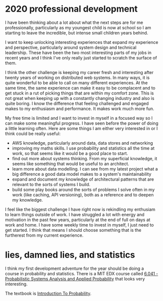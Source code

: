 
# 2020 professional development

I have been thinking about a lot about what the next steps are for me professionally, particularly as my youngest child is now at school so I am starting to leave the incredible, but intense small children years behind. 

I want to keep unlocking interesting experiences that expand my experience and perspective, particularly around system design and technical leadership. These have been the two most interesting parts of my jobs in recent years and I think I've only really just started to scratch the surface of them. 

I think the other challenge is keeping my career fresh and interesting after twenty years of working on distributed web systems. In many ways, it is quite wonderful to be able to call on many different experiences. At the same time, the same experience can make it easy to be complacent and to get stuck in a rut of picking things that are within my comfort zone. This is not great when keeping up with a constantly changing industry and also is quite boring. I know the difference that feeling challenged and engaged makes to my enthusiasm and performance. It makes work much more fun. 

My free time is limited and I want to invest in myself in a focused way so I can make some meaningful progress. I have seen before the power of doing a little learning often. Here are some things I am either very interested in or I think could be really useful:

* AWS knowledge, particularly around data, data stores and networking
* improving my maths skills. I use probability and statistics all the time at work, so that seems like it would be a good place to start.
* find out more about systems thinking. From my superficial knowledge, it seems like something that would be useful to an architect. 
* learn more about data modelling. I can see from my latest project what a big difference a good data model makes to a system's maintainability
* expand and document my knowledge of architectural patterns that are relevant to the sorts of systems I build.
* build some play books around the sorts of problems I solve often in my work (like caching, API versioning), both as a reference and to deepen my knowledge.

I feel like the biggest challenge I have right now is rekindling my enthusiam to learn things outside of work. I have struggled a lot with energy and motivation in the past few years, particularly at the end of full on days at work and home. I have some weekly time to invest in myself, I just need to get started. I think that means I should choose something that is the furtherest from my current experience. 

# lies, damned lies, and statistics

I think my first development adventure for the year should be doing a course in probability and statistics. There is a MIT EDX course called [6.041 - Probabilistic Systems Analysis and Applied Probability](https://ocw.mit.edu/courses/electrical-engineering-and-computer-science/6-041sc-probabilistic-systems-analysis-and-applied-probability-fall-2013/index.htm) that looks very interesting.

The textbook is [Introduction To Probability](https://www.amazon.co.uk/dp/188652923X/ref=nosim?slotNum=0&linkCode=g12&imprToken=t-WkAMTm91ePHh1t8nu8Og&tag=miop-21). 